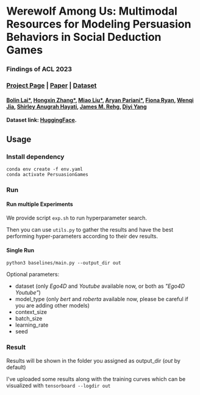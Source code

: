 # Werewolf Among Us: Multimodal Resources for Modeling Persuasion Behaviors in Social Deduction Games

### Findings of ACL 2023

### [Project Page](https://bolinlai.github.io/projects/Werewolf-Among-Us/) | [Paper](https://aclanthology.org/2023.findings-acl.411.pdf) | [Dataset](https://huggingface.co/datasets/bolinlai/Werewolf-Among-Us)

#### [Bolin Lai*](https://bolinlai.github.io/), [Hongxin Zhang*](https://icefoxzhx.github.io/), [Miao Liu*](https://aptx4869lm.github.io/), [Aryan Pariani*](https://scholar.google.com/citations?hl=en&user=EnC_6s0AAAAJ), [Fiona Ryan](https://fkryan.github.io/), [Wenqi Jia](https://vjwq.github.io/), [Shirley Anugrah Hayati](https://www.shirley.id/), [James M. Rehg](https://rehg.org/), [Diyi Yang](https://cs.stanford.edu/~diyiy/)

**Dataset link: [HuggingFace](https://huggingface.co/datasets/bolinlai/Werewolf-Among-Us).**


## Usage
### Install dependency
```
conda env create -f env.yaml
conda activate PersuasionGames
```


### Run

#### Run multiple Experiments
We provide script `exp.sh` to run hyperparameter search.

Then you can use `utils.py` to gather the results and have the best performing hyper-parameters according to their dev results.

#### Single Run
`python3 baselines/main.py --output_dir out`

Optional parameters:
- dataset (only _Ego4D_ and _Youtube_ available now, or both as _"Ego4D Youtube"_)
- model_type (only _bert_ and _roberta_ available now, please be careful if you are adding other models)
- context_size
- batch_size
- learning_rate
- seed

### Result
Results will be shown in the folder you assigned as output_dir (_out_ by default)

I've uploaded some results along with the training curves which can be visualized with 
`tensorboard --logdir out`
